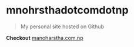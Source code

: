 # mnohrsthadotcomdotnp
> My personal site hosted on Github

**Checkout** [manoharstha.com.np](https://manoharstha.com.np "click the link") 